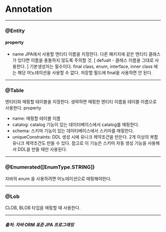 # Annotation
* * *

### @Entity

#### property
- name JPA에서 사용할 엔티티 이름을 지정한다. 다른 패키지에 같은 엔티티 클래스가 있다면 이름을 충돌하지 않도록 주의할 것. [ defualt - 클래스 이름을 그대로 사용한다. ]
기본생성자는 필수이다.
final class, enum, interface, inner class 에는 해당 어노테이션을 사용할 수 없다.
저장할 필드에 final을 사용하면 안 된다.
* * *

### @Table
엔티티와 매핑할 테이블을 지정한다. 생략하면 매핑한 엔티티 이름을 테이블 이름으로 사용한다.
property
- name: 매핑할 테이블 이름
- catalog: catalog 기능이 있는 데이터베이스에서 catalog를 매핑한다.
- schema: 스키마 기능이 있는 데이터베이스에서 스키마를 매핑한다.
- uniqueConstraints: DDL 생성 시에 유니크 제약조건을 만든다. 2개 이상의 복합 유니크 제약조건도 만들 수 있다.
                     참고로 이 기능은 스키마 자동 생성 기능을 사용해서 DDL을 만들 때만 사용된다.         
                     
* * *
### @Enumerated([EnumType.STRING])
자바의 enum 을 사용하려면 어노테이션으로 매핑해야한다. 

* * *
### @Lob
CLOB, BLOB 타입을 매핑할 때 사용한다.

* * *



##### 출처: 자바 ORM 표준 JPA 프로그래밍
